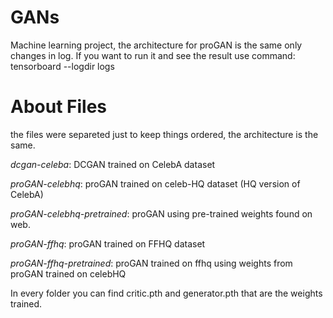 # GANs
Machine learning project, the architecture for proGAN is the same only changes in log.
If you want to run it and see the result use command: tensorboard --logdir logs 

# About Files
the files were separeted just to keep things ordered, the architecture is the same. 

*dcgan-celeba*: DCGAN trained on CelebA dataset

*proGAN-celebhq*: proGAN trained on celeb-HQ dataset (HQ version of CelebA)

*proGAN-celebhq-pretrained*: proGAN using pre-trained weights found on web.

*proGAN-ffhq*: proGAN trained on FFHQ dataset 

*proGAN-ffhq-pretrained*: proGAN trained on ffhq using weights from proGAN trained on celebHQ

In every folder you can find critic.pth and generator.pth that are the weights trained.  
